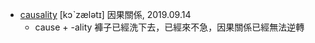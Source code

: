 - [causality](https://tw.dictionary.search.yahoo.com/search?p=causality) [kɔˋzælətɪ] 因果關係, 2019.09.14
  - cause + -ality 褲子已經洗下去，已經來不急，因果關係已經無法逆轉
